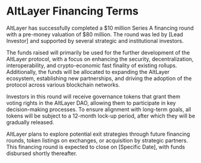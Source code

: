 # AltLayer Financing Terms

AltLayer has successfully completed a $10 million Series A financing round with a pre-money valuation of $80 million. The round was led by [Lead Investor] and supported by several strategic and institutional investors.

The funds raised will primarily be used for the further development of the AltLayer protocol, with a focus on enhancing the security, decentralization, interoperability, and crypto-economic fast finality of existing rollups. Additionally, the funds will be allocated to expanding the AltLayer ecosystem, establishing new partnerships, and driving the adoption of the protocol across various blockchain networks.

Investors in this round will receive governance tokens that grant them voting rights in the AltLayer DAO, allowing them to participate in key decision-making processes. To ensure alignment with long-term goals, all tokens will be subject to a 12-month lock-up period, after which they will be gradually released.

AltLayer plans to explore potential exit strategies through future financing rounds, token listings on exchanges, or acquisition by strategic partners. This financing round is expected to close on [Specific Date], with funds disbursed shortly thereafter.
